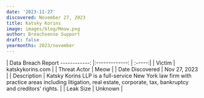 ```yaml
---
date: '2023-11-27'
discovered: November 27, 2023
title: Katsky Korins
image: images/blog/Meow.png
author: Breachsense Support
draft: false
yearmonths: 2023/november
---
```



| Data Breach Report
------------:     |:-------------:    | :-----:|
| Victim      | katskykorins.com      | 
| Threat Actor      | Meow      | 
| Date Discovered      | Nov 27, 2023      | 
| Description      | Katsky Korins LLP is a full-service New York law firm with practice areas including litigation, real estate, corporate, tax, bankruptcy and creditors' rights.      | 
| Leak Size      | Unknown      | 

